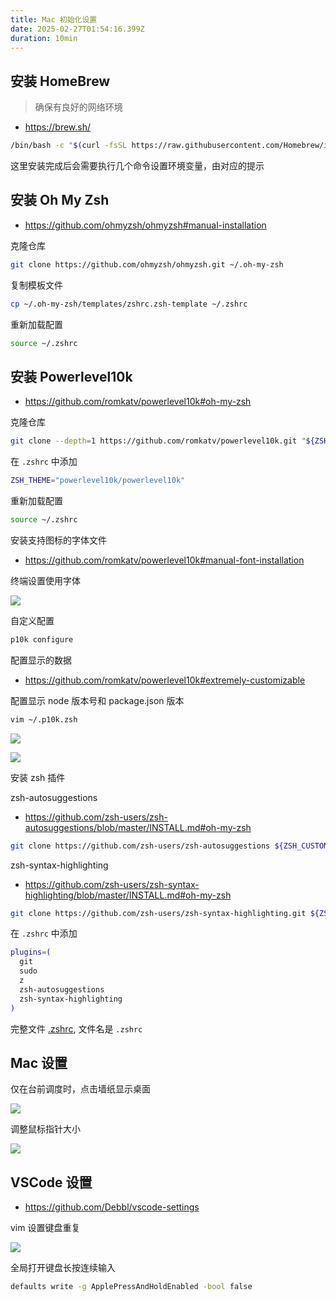 ```yaml
---
title: Mac 初始化设置
date: 2025-02-27T01:54:16.399Z
duration: 10min
---
```


## 安装 HomeBrew

> 确保有良好的网络环境

- https://brew.sh/

```sh
/bin/bash -c "$(curl -fsSL https://raw.githubusercontent.com/Homebrew/install/HEAD/install.sh)"
```

这里安装完成后会需要执行几个命令设置环境变量，由对应的提示

## 安装 Oh My Zsh

- https://github.com/ohmyzsh/ohmyzsh#manual-installation

克隆仓库

```sh
git clone https://github.com/ohmyzsh/ohmyzsh.git ~/.oh-my-zsh
```

复制模板文件

```sh
cp ~/.oh-my-zsh/templates/zshrc.zsh-template ~/.zshrc
```

重新加载配置

```sh
source ~/.zshrc
```

## 安装 Powerlevel10k

- https://github.com/romkatv/powerlevel10k#oh-my-zsh

克隆仓库

```sh
git clone --depth=1 https://github.com/romkatv/powerlevel10k.git "${ZSH_CUSTOM:-$HOME/.oh-my-zsh/custom}/themes/powerlevel10k"
```

在 `.zshrc` 中添加

```sh
ZSH_THEME="powerlevel10k/powerlevel10k"
```

重新加载配置

```sh
source ~/.zshrc
```

安装支持图标的字体文件

- https://github.com/romkatv/powerlevel10k#manual-font-installation

终端设置使用字体

![](./images/terminal-set-font.png)

自定义配置

```sh
p10k configure
```

配置显示的数据

- https://github.com/romkatv/powerlevel10k#extremely-customizable

配置显示 node 版本号和 package.json 版本

```sh
vim ~/.p10k.zsh
```

![](./images/custom-p10k.png)

![](./images/zsh-termainal.png)

安装 zsh 插件

zsh-autosuggestions

- https://github.com/zsh-users/zsh-autosuggestions/blob/master/INSTALL.md#oh-my-zsh

```sh
git clone https://github.com/zsh-users/zsh-autosuggestions ${ZSH_CUSTOM:-~/.oh-my-zsh/custom}/plugins/zsh-autosuggestions
```

zsh-syntax-highlighting

- https://github.com/zsh-users/zsh-syntax-highlighting/blob/master/INSTALL.md#oh-my-zsh

```sh
git clone https://github.com/zsh-users/zsh-syntax-highlighting.git ${ZSH_CUSTOM:-~/.oh-my-zsh/custom}/plugins/zsh-syntax-highlighting
```

在 `.zshrc` 中添加

```sh filename=".zshrc"
plugins=(
  git
  sudo
  z
  zsh-autosuggestions
  zsh-syntax-highlighting
)
```

完整文件 [.zshrc](https://github.com/Debbl/dotfiles/blob/main/_.zshrc), 文件名是 `.zshrc`

## Mac 设置

仅在台前调度时，点击墙纸显示桌面

![](./images/mac-setting.png)

调整鼠标指针大小

![](./images/mac-settting-cursor.png)

## VSCode 设置

- https://github.com/Debbl/vscode-settings

vim 设置键盘重复

![](./images/mac-setting-keyboard.png)

全局打开键盘长按连续输入

```sh
defaults write -g ApplePressAndHoldEnabled -bool false
```
